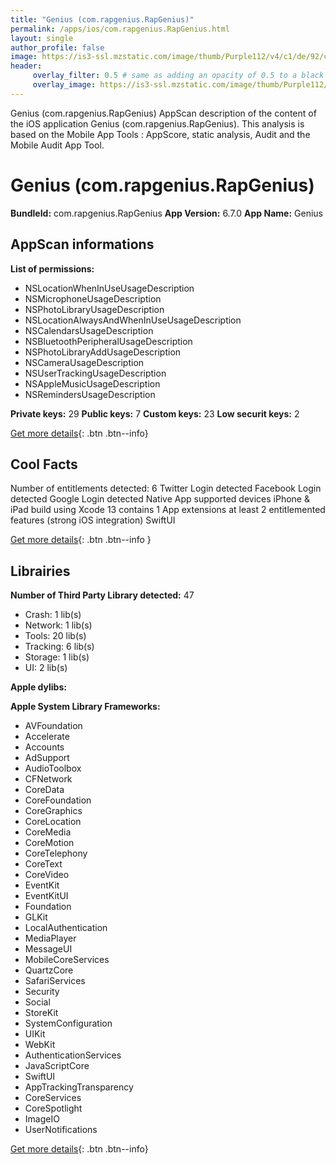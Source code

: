```yaml
---
title: "Genius (com.rapgenius.RapGenius)"
permalink: /apps/ios/com.rapgenius.RapGenius.html
layout: single
author_profile: false
image: https://is3-ssl.mzstatic.com/image/thumb/Purple112/v4/c1/de/92/c1de92ea-2ed4-daf3-afd3-64f382354ba0/App_Store-0-1x_U007emarketing-0-7-0-85-220.png/512x512bb.jpg
header: 
     overlay_filter: 0.5 # same as adding an opacity of 0.5 to a black background
     overlay_image: https://is3-ssl.mzstatic.com/image/thumb/Purple112/v4/c1/de/92/c1de92ea-2ed4-daf3-afd3-64f382354ba0/App_Store-0-1x_U007emarketing-0-7-0-85-220.png/512x512bb.jpg
---
```

Genius (com.rapgenius.RapGenius) AppScan description of the content of the iOS application Genius (com.rapgenius.RapGenius). This analysis is based on the Mobile App Tools : AppScore, static analysis, Audit and the Mobile Audit App Tool.

# Genius (com.rapgenius.RapGenius)

**BundleId:** com.rapgenius.RapGenius
**App Version:** 6.7.0
**App Name:** Genius


## AppScan informations 

**List of permissions:** 
- NSLocationWhenInUseUsageDescription
- NSMicrophoneUsageDescription
- NSPhotoLibraryUsageDescription
- NSLocationAlwaysAndWhenInUseUsageDescription
- NSCalendarsUsageDescription
- NSBluetoothPeripheralUsageDescription
- NSPhotoLibraryAddUsageDescription
- NSCameraUsageDescription
- NSUserTrackingUsageDescription
- NSAppleMusicUsageDescription
- NSRemindersUsageDescription
  
  
**Private keys:** 29
**Public keys:** 7
**Custom keys:** 23
**Low securit keys:** 2
  
[Get more details](/pricing.html){: .btn .btn--info}

## Cool Facts

Number of entitlements detected: 6
Twitter Login detected
Facebook Login detected
Google Login detected
Native App
supported devices iPhone & iPad
build using Xcode 13
contains 1 App extensions
at least 2 entitlemented features (strong iOS integration)
SwiftUI
  
[Get more details](/pricing.html){: .btn .btn--info }

## Librairies 
**Number of Third Party Library detected:** 47
- Crash: 1 lib(s)
- Network: 1 lib(s)
- Tools: 20 lib(s)
- Tracking: 6 lib(s)
- Storage: 1 lib(s)
- UI: 2 lib(s)


**Apple dylibs:**


**Apple System Library Frameworks:**
- AVFoundation
- Accelerate
- Accounts
- AdSupport
- AudioToolbox
- CFNetwork
- CoreData
- CoreFoundation
- CoreGraphics
- CoreLocation
- CoreMedia
- CoreMotion
- CoreTelephony
- CoreText
- CoreVideo
- EventKit
- EventKitUI
- Foundation
- GLKit
- LocalAuthentication
- MediaPlayer
- MessageUI
- MobileCoreServices
- QuartzCore
- SafariServices
- Security
- Social
- StoreKit
- SystemConfiguration
- UIKit
- WebKit
- AuthenticationServices
- JavaScriptCore
- SwiftUI
- AppTrackingTransparency
- CoreServices
- CoreSpotlight
- ImageIO
- UserNotifications


  
[Get more details](/pricing.html){: .btn .btn--info}

